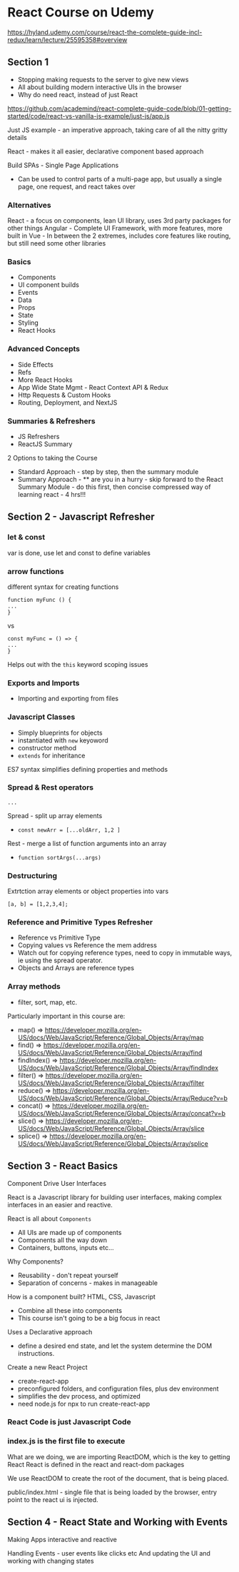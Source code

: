 # React Course on Udemy
https://hyland.udemy.com/course/react-the-complete-guide-incl-redux/learn/lecture/25595358#overview


## Section 1
* Stopping making requests to the server to give new views
* All about building modern interactive UIs in the browser
* Why do need react, instead of just React

https://github.com/academind/react-complete-guide-code/blob/01-getting-started/code/react-vs-vanilla-js-example/just-js/app.js

Just JS example - an imperative approach, taking care of all the nitty gritty details

React - makes it all easier, declarative component based approach

Build SPAs - Single Page Applications
* Can be used to control parts of a multi-page app, but usually a single page, one request, and react takes over

### Alternatives
React - a focus on components, lean UI library, uses 3rd party packages for other things
Angular - Complete UI Framework, with more features, more built in
Vue - In between the 2 extremes, includes core features like routing, but still need some other libraries

### Basics
* Components
* UI component builds
* Events
* Data
* Props
* State
* Styling
* React Hooks

### Advanced Concepts
* Side Effects
* Refs
* More React Hooks
* App Wide State Mgmt - React Context API & Redux
* Http Requests & Custom Hooks
* Routing, Deployment, and NextJS

### Summaries & Refreshers
* JS Refreshers
* ReactJS Summary

2 Options to taking the Course
* Standard Approach - step by step, then the summary module
* Summary Approach - 
** are you in a hurry - skip forward to the React Summary Module - do this first, then concise compressed way of learning react - 4 hrs!!!

## Section 2 - Javascript Refresher

### let & const

var is done, use let and const to define variables

### arrow functions

different syntax for creating functions

```
function myFunc () {
...
}
```
 vs 
```
const myFunc = () => {
...
}
```
Helps out with the `this` keyword scoping issues

### Exports and Imports

* Importing and exporting from files

### Javascript Classes

* Simply blueprints for objects
* instantiated with `new` keyoword
* constructor method
* `extends` for inheritance

ES7 syntax simplifies defining properties and methods

### Spread & Rest operators
`...`

Spread - split up array elements
* `const newArr = [...oldArr, 1,2 ]`

Rest - merge a list of function arguments into an array
* `function sortArgs(...args)`

### Destructuring
Extrtction array elements or object properties into vars

`[a, b] = [1,2,3,4];`

### Reference and Primitive Types Refresher
* Reference vs Primitive Type
* Copying values vs Reference the mem address
* Watch out for copying reference types, need to copy in immutable ways, ie using the spread operator.
* Objects and Arrays are reference types

### Array methods
* filter, sort, map, etc.

Particularly important in this course are:

* map()  => https://developer.mozilla.org/en-US/docs/Web/JavaScript/Reference/Global_Objects/Array/map
* find()  => https://developer.mozilla.org/en-US/docs/Web/JavaScript/Reference/Global_Objects/Array/find
* findIndex()  => https://developer.mozilla.org/en-US/docs/Web/JavaScript/Reference/Global_Objects/Array/findIndex
* filter()  => https://developer.mozilla.org/en-US/docs/Web/JavaScript/Reference/Global_Objects/Array/filter
* reduce()  => https://developer.mozilla.org/en-US/docs/Web/JavaScript/Reference/Global_Objects/Array/Reduce?v=b
* concat()  => https://developer.mozilla.org/en-US/docs/Web/JavaScript/Reference/Global_Objects/Array/concat?v=b
* slice()  => https://developer.mozilla.org/en-US/docs/Web/JavaScript/Reference/Global_Objects/Array/slice
* splice()  => https://developer.mozilla.org/en-US/docs/Web/JavaScript/Reference/Global_Objects/Array/splice


## Section 3 - React Basics

Component Drive User Interfaces

React is a Javascript library for building user interfaces, making complex interfaces in an easier and reactive.

React is all about `Components`
* All UIs are made up of components
* Components all the way down
* Containers, buttons, inputs etc...

Why Components?
* Reusability - don't repeat yourself
* Separation of concerns - makes in manageable

How is a component built?
HTML, CSS, Javascript
* Combine all these into components
* This course isn't going to be a big focus in react

Uses a Declarative approach
* define a desired end state, and let the system determine the DOM instructions.

Create a new React Project
* create-react-app
* preconfigured folders, and configuration files, plus dev environment
* simplifies the dev process, and optimized
* need node.js for npx to run create-react-app

### React Code is just Javascript Code

### index.js is the first file to execute
What are we doing, we are importing ReactDOM, which is the key to getting React
React is defined in the react and react-dom packages

We use ReactDOM to create the root of the document, that is being placed.

public/index.html - single file that is being loaded by the browser, entry point to the react ui is injected.


## Section 4 - React State and Working with Events

Making Apps interactive and reactive

Handling Events - user events like clicks etc
And updating the UI and working with changing states

